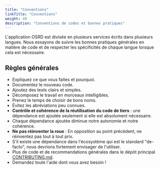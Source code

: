 ```yaml
---
title: "Conventions"
linkTitle: "Conventions"
weight: 40
description: "Conventions de codes et bonnes pratiques"
---
```


L'application OSRD est divisée en plusieurs services écrits dans plusieurs langues. Nous essayons de suivre les bonnes pratiques générales en matière de code et de respecter les spécificités de chaque langue lorsque cela est nécessaire.

## Règles générales

- Expliquez ce que vous faites et pourquoi.
- Documentez le nouveau code.
- Ajoutez des tests clairs et simples.
- Décomposez le travail en morceaux intelligibles.
- Prenez le temps de choisir de bons noms.
- Évitez les abréviations peu connues.
- **Contrôle et cohérence de la réutilisation du code de tiers** : une dépendance est ajoutée seulement si elle est absolument nécessaire.
- Chaque dépendance ajoutée diminue notre autonomie et notre cohérence.
- **Ne pas réinventer la roue** : En opposition au point précédent, ne réinventez pas tout à tout prix.
- S'il existe une dépendance dans l'écosystème qui est le standard "de-facto", nous devrions fortement envisager de l'utiliser.
- Plus de code et de recommandations générales dans le dépôt principal [CONTRIBUTING.md](https://github.com/osrd-project/osrd).
- Demandez toute l'aide dont vous avez besoin !
